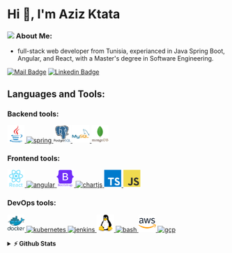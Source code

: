 # Hi 👋, I'm Aziz Ktata
### <img src="https://github.com/TheDudeThatCode/TheDudeThatCode/blob/master/Assets/Developer.gif" width="45" /> About Me:
- full-stack web developer from Tunisia, experianced in Java Spring Boot, Angular, and React, with a Master's degree in Software Engineering.
      
 [![Mail Badge](https://img.shields.io/badge/-azizktata77@gmail.com-c14438?style=flat&logo=Gmail&logoColor=white&link=mailto:eryajf@163.com)](mailto:azizktata77@gmail.com) [![Linkedin Badge](https://img.shields.io/badge/-azizktata-0e76a8?style=flat-square&logo=Linkedin&logoColor=white)](https://www.linkedin.com/in/aziz-ktata-4ab8a01b8/)



## Languages and Tools:


<h3 align="left">Backend tools:</h3>
<a href="https://www.java.com" target="_blank" rel="noreferrer"> <img src="https://raw.githubusercontent.com/devicons/devicon/master/icons/java/java-original.svg" alt="java" width="40" height="40"/> </a>
<a href="https://spring.io/" target="_blank" rel="noreferrer"> <img src="https://www.vectorlogo.zone/logos/springio/springio-icon.svg" alt="spring" width="40" height="40"/> </a> 
<a href="https://www.postgresql.org" target="_blank" rel="noreferrer"> <img src="https://raw.githubusercontent.com/devicons/devicon/master/icons/postgresql/postgresql-original-wordmark.svg" alt="postgresql" width="40" height="40"/> </a>
<a href="https://www.mysql.com/" target="_blank" rel="noreferrer"> <img src="https://raw.githubusercontent.com/devicons/devicon/master/icons/mysql/mysql-original-wordmark.svg" alt="mysql" width="40" height="40"/> </a>
<a href="https://www.mongodb.com/" target="_blank" rel="noreferrer"> <img src="https://raw.githubusercontent.com/devicons/devicon/master/icons/mongodb/mongodb-original-wordmark.svg" alt="mongodb" width="40" height="40"/> </a>

<h3 align="left">Frontend tools:</h3>
    <a href="https://reactjs.org/" target="_blank" rel="noreferrer"> <img src="https://raw.githubusercontent.com/devicons/devicon/master/icons/react/react-original-wordmark.svg" alt="react" width="40" height="40"/> </a> 
    <a href="https://angular.io" target="_blank" rel="noreferrer"> <img src="https://angular.io/assets/images/logos/angular/angular.svg" alt="angular" width="40" height="40"/> </a> 
   <a href="https://getbootstrap.com" target="_blank" rel="noreferrer"> <img src="https://raw.githubusercontent.com/devicons/devicon/master/icons/bootstrap/bootstrap-plain-wordmark.svg" alt="bootstrap" width="40" height="40"/> </a>
   <a href="https://www.chartjs.org" target="_blank" rel="noreferrer"> <img src="https://www.chartjs.org/media/logo-title.svg" alt="chartjs" width="40" height="40"/> </a>
    <a href="https://www.typescriptlang.org/" target="_blank" rel="noreferrer"> <img src="https://raw.githubusercontent.com/devicons/devicon/master/icons/typescript/typescript-original.svg" alt="typescript" width="40" height="40"/> </a> 
   <a href="https://developer.mozilla.org/en-US/docs/Web/JavaScript" target="_blank" rel="noreferrer"> <img src="https://raw.githubusercontent.com/devicons/devicon/master/icons/javascript/javascript-original.svg" alt="javascript" width="40" height="40"/> </a></p>
   
<h3 align="left">DevOps tools:</h3>
<p align="left">
    <a href="https://www.docker.com/" target="_blank" rel="noreferrer"> <img src="https://raw.githubusercontent.com/devicons/devicon/master/icons/docker/docker-original-wordmark.svg" alt="docker" width="40" height="40"/> </a>
    <a href="https://kubernetes.io" target="_blank" rel="noreferrer"> <img src="https://www.vectorlogo.zone/logos/kubernetes/kubernetes-icon.svg" alt="kubernetes" width="40" height="40"/> </a>  
    <a href="https://www.jenkins.io" target="_blank" rel="noreferrer"> <img src="https://www.vectorlogo.zone/logos/jenkins/jenkins-icon.svg" alt="jenkins" width="40" height="40"/> </a>
    <a href="https://www.linux.org/" target="_blank" rel="noreferrer"> <img src="https://raw.githubusercontent.com/devicons/devicon/master/icons/linux/linux-original.svg" alt="linux" width="40" height="40"/> </a>
    <a href="https://www.gnu.org/software/bash/" target="_blank" rel="noreferrer"> <img src="https://www.vectorlogo.zone/logos/gnu_bash/gnu_bash-icon.svg" alt="bash" width="40" height="40"/> </a>
    <a href="https://aws.amazon.com" target="_blank" rel="noreferrer"> <img src="https://raw.githubusercontent.com/devicons/devicon/master/icons/amazonwebservices/amazonwebservices-original-wordmark.svg" alt="aws" width="40" height="40"/> </a> 
    <a href="https://cloud.google.com" target="_blank" rel="noreferrer"> <img src="https://www.vectorlogo.zone/logos/google_cloud/google_cloud-icon.svg" alt="gcp" width="40" height="40"/> </a>



<details>
  <summary><b>⚡ Github Stats</b></summary>

  ![Top Langs](https://github-readme-stats.vercel.app/api/top-langs/?username=azizktata&exclude_repo=Quran_app,MyShop-ecommerce&hide_progress=true)

<!--START_SECTION:waka-->
![Profile Views](http://img.shields.io/badge/Profile%20Views-281-blue)

![Lines of code](https://img.shields.io/badge/From%20Hello%20World%20I%27ve%20Written-854.4%20thousand%20lines%20of%20code-blue)

**I'm an Early 🐤** 

```text
🌞 Morning                102 commits         ████████░░░░░░░░░░░░░░░░░   31.78 % 
🌆 Daytime                145 commits         ███████████░░░░░░░░░░░░░░   45.17 % 
🌃 Evening                69 commits          █████░░░░░░░░░░░░░░░░░░░░   21.50 % 
🌙 Night                  5 commits           ░░░░░░░░░░░░░░░░░░░░░░░░░   01.56 % 
```
📅 **I'm Most Productive on Tuesday** 

```text
Monday                   12 commits          █░░░░░░░░░░░░░░░░░░░░░░░░   03.74 % 
Tuesday                  89 commits          ███████░░░░░░░░░░░░░░░░░░   27.73 % 
Wednesday                38 commits          ███░░░░░░░░░░░░░░░░░░░░░░   11.84 % 
Thursday                 16 commits          █░░░░░░░░░░░░░░░░░░░░░░░░   04.98 % 
Friday                   50 commits          ████░░░░░░░░░░░░░░░░░░░░░   15.58 % 
Saturday                 44 commits          ███░░░░░░░░░░░░░░░░░░░░░░   13.71 % 
Sunday                   72 commits          ██████░░░░░░░░░░░░░░░░░░░   22.43 % 
```


📊 **This Week I Spent My Time On** 

```text
💬 Programming Languages: 
Java                     7 hrs 11 mins       ████████████████████████░   97.66 % 
Java Properties          8 mins              ░░░░░░░░░░░░░░░░░░░░░░░░░   01.99 % 
Properties               1 min               ░░░░░░░░░░░░░░░░░░░░░░░░░   00.35 % 
```

**I Mostly Code in Java** 

```text
Java                     9 repos             ██████████░░░░░░░░░░░░░░░   40.91 % 
CSS                      2 repos             ██░░░░░░░░░░░░░░░░░░░░░░░   09.09 % 
Python                   2 repos             ██░░░░░░░░░░░░░░░░░░░░░░░   09.09 % 
Dart                     1 repo              █░░░░░░░░░░░░░░░░░░░░░░░░   04.55 % 
TypeScript               1 repo              █░░░░░░░░░░░░░░░░░░░░░░░░   04.55 % 
```




 Last Updated on 13/09/2024 09:58:11 UTC
<!--END_SECTION:waka-->
